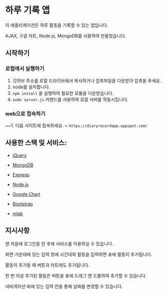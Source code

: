 # 하루 기록 앱 
이 애플리케이션은 하루 활동을 기록할 수 있는 앱입니다.

AJAX, 구글 차트, Node.js, MongoDB를 사용하여 만들었습니다.

## 시작하기

### 로컬에서 실행하기
1. 깃허브 주소를 로컬 드라이브에서 복사하거나 압축파일을 다운받아 압축을 푸세요.
2. node를 설치합니다.
3. `npm install` 을 실행하여 필요한 모듈을 다운받습니다.
4. `node server.js` 커맨드를 사용하여 로컬 서버를 작동시킵니다.

### web으로 접속하기
~~1. 다음 사이트에 접속하세요.
~	`https://diaryrecordapp.appspot.com/`

## 사용한 스택 및 서비스:
* [jQuery]
* [MongoDB]
* [Express]
* [Node.js]
* [Google Chart]
* [Bootstrap]
* [mlab]

   [jQuery]: <http://jquery.com>
   [MongoDB]: <https://www.mongodb.com/>
   [Express]: <http://expressjs.com/ko/>
   [Node.js]: <https://nodejs.org/ko/>
   [Google Chart]: <https://developers.google.com/chart/>
   [Bootstrap]: <http://getbootstrap.com/getting-started/>
   [mlab]: <https://mlab.com/home>


## 지시사항
맨 처음에 로그인을 한 후에 서비스를 이용하실 수 있습니다.

화면 가운데에 있는 입력 창에 시간대와 활동을 입력하면 표에 활동이 추가됩니다.

활동이 추가될 때 버튼과 차트에도 추가됩니다.

한 번 이상 추가된 활동은 버튼을 표에 드래그 앤 드롭하여 추가할 수 있습니다.

네비게이션 바에 있는 입력 칸을 통해 날짜를 변경할 수 있습니다.

